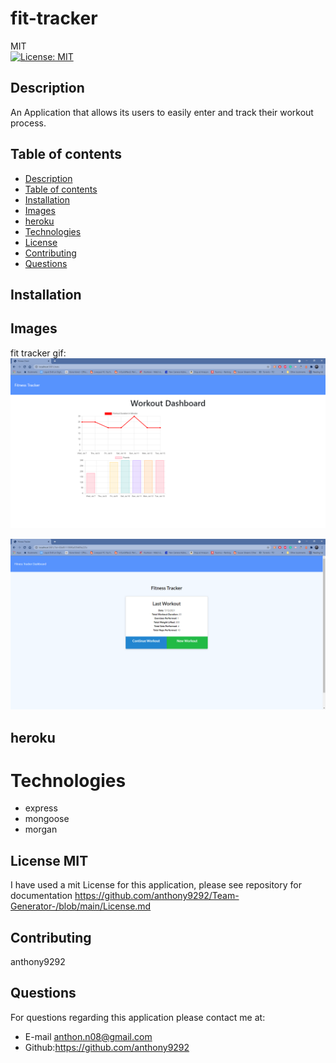 # fit-tracker
MIT<br>[![License: MIT](https://img.shields.io/badge/License-MIT-yellow.svg)](https://opensource.org/licenses/MIT)

## Description
 An Application that allows its users to easily enter and track their workout process.
  
  ## Table of contents
  - [Description](#description)
  - [Table of contents](#table-of-contents)
  - [Installation](#installation)
  - [Images](#image)
  - [heroku](#youtube)
  - [Technologies](#technologies)
  - [License](#license)
  - [Contributing](#contributing)
  - [Questions](#questions)

## Installation


## Images 
 fit tracker gif: 
![Sample of tech-blog app running](fit-tracker2.PNG)

![Sample of tech-blog app running](fittracker.PNG)

## heroku 


# Technologies 
  -  express
  - mongoose
  - morgan

## License MIT
I have used a mit License for this application, please see repository for documentation <https://github.com/anthony9292/Team-Generator-/blob/main/License.md>

## Contributing
   anthony9292

## Questions
For questions regarding this application please contact me at:
- E-mail anthon.n08@gmail.com 
- Github:<https://github.com/anthony9292>

    
